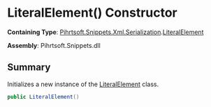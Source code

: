 # LiteralElement\(\) Constructor

**Containing Type**: [Pihrtsoft.Snippets.Xml.Serialization](../../README.md)\.[LiteralElement](../README.md)

**Assembly**: Pihrtsoft\.Snippets\.dll

## Summary

Initializes a new instance of the [LiteralElement](../README.md) class\.

```csharp
public LiteralElement()
```

